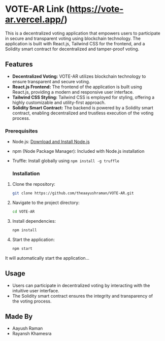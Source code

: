 
# VOTE-AR  Link (https://vote-ar.vercel.app/)
This is a decentralized voting application that empowers users to participate in secure and transparent voting using blockchain technology. The application is built with React.js, Tailwind CSS for the frontend, and a Solidity smart contract for decentralized and tamper-proof voting.

## Features

- **Decentralized Voting:** VOTE-AR utilizes blockchain technology to ensure transparent and secure voting.
- **React.js Frontend:** The frontend of the application is built using React.js, providing a modern and responsive user interface.
- **Tailwind CSS Styling:** Tailwind CSS is employed for styling, offering a highly customizable and utility-first approach.
- **Solidity Smart Contract:** The backend is powered by a Solidity smart contract, enabling decentralized and trustless execution of the voting process.

### Prerequisites

- Node.js: [Download and Install Node.js](https://nodejs.org/)
- npm (Node Package Manager): Included with Node.js installation
- Truffle: Install globally using `npm install -g truffle`

  ### Installation

1. Clone the repository:

   ```bash
   git clone https://github.com/theaayushraman/VOTE-AR.git
   ```

2. Navigate to the project directory:

   ```bash
   cd VOTE-AR
   ```

3. Install dependencies:

   ```bash
   npm install
   ```

4. Start the application:

   ```bash
   npm start
   ```
It will automatically start the application...

## Usage

- Users can participate in decentralized voting by interacting with the intuitive user interface.
- The Solidity smart contract ensures the integrity and transparency of the voting process.
## Made By
- Aayush Raman
- Rayansh Khamesra
